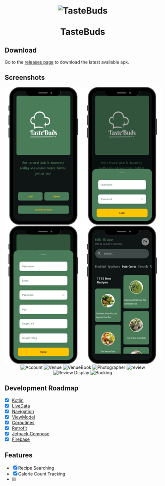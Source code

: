 <h1 align="center">
<br>
  <img src="screenshots/Mezbaan.png" width="300" alt="TasteBuds">
<br>
<br>
TasteBuds
</h1>

## Download

Go to the [releases page](https://github.com/s1lent18/Mezbaan/releases) to download the latest available apk.

## Screenshots

<p align="center">
  <img src="screenshots/Landing.png" width="250" alt="Landing">
  <img src="screenshots/Login.png" width="250" alt="Login">
  <img src="screenshots/Signup.png" width="250" alt="Signup">
  <img src="screenshots/Home.png" width="250" alt="Home">
  <img src="screenshots/Account.png" width="250" alt="Account">
  <img src="screenshots/Venue.png" width="250" alt="Venue">
  <img src="screenshots/VenueBook.png" width="250" alt="VenueBook">
  <img src="screenshots/photographer.png" width="250" alt="Photographer">
  <img src="screenshots/review.png" width="250" alt="review">
  <img src="screenshots/reviewdisplay.png" width="250" alt="Review Display">
  <img src="screenshots/Booking.png" width="250" alt="Booking">
</p>

## Development Roadmap

- [x] [Kotlin](https://kotlinlang.org/)
- [x] [LiveData](https://developer.android.com/topic/libraries/architecture/livedata)
- [x] [Navigation](https://developer.android.com/topic/libraries/architecture/navigation)
- [x] [ViewModel](https://developer.android.com/topic/libraries/architecture/viewmodel)
- [x] [Coroutines](https://developer.android.com/topic/libraries/architecture/coroutines)
- [x] [Retrofit](https://square.github.io/retrofit/)
- [x] [Jetpack Compose](https://developer.android.com/jetpack/compose)
- [x] [Firebase](https://firebase.google.com/)

## Features

- [x] Recipe Searching
- [x] Calorie Count Tracking
- [x]  



